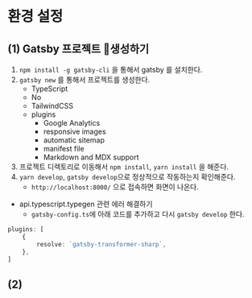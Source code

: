 # 환경 설정
## (1) Gatsby 프로젝트 생성하기
1. `npm install -g gatsby-cli` 을 통해서 gatsby 를 설치한다.
2. `gatsby new` 를 통해서 프로젝트를 생성한다.
	- TypeScript
	- No
	- TailwindCSS
	- plugins
		- Google Analytics
		- responsive images
		- automatic sitemap
		- manifest file
		- Markdown and MDX support
3. 프로젝트 디렉토리로 이동해서 `npm install`, `yarn install` 을 해준다.
4. `yarn develop`, `gatsby develop`으로 정상적으로 작동하는지 확인해준다.
	- `http://localhost:8000/` 으로 접속하면 화면이 나온다.


- api.typescript.typegen 관련 에러 해결하기
	- `gatsby-config.ts`에 아래 코드를 추가하고 다시 `gatsby develop` 한다.
```typescript
plugins: [
	{
		resolve: `gatsby-transformer-sharp`,
	},
]
```

## (2) 